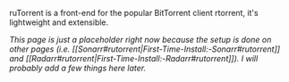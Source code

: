 ruTorrent is a front-end for the popular BitTorrent client rtorrent, it's lightweight and extensible. 

_This page is just a placeholder right now because the setup is done on other pages (i.e. [[Sonarr#rutorrent|First-Time-Install:-Sonarr#rutorrent]] and [[Radarr#rutorrent|First-Time-Install:-Radarr#rutorrent]]). I will probably add a few things here later._